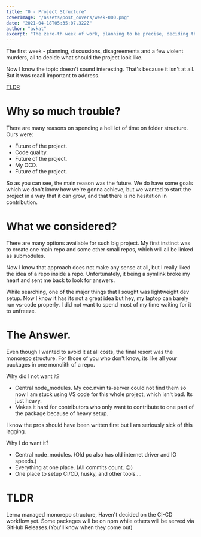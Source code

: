 ```yaml
---
title: "0 - Project Structure"
coverImage: "/assets/post_covers/week-000.png"
date: "2021-04-18T05:35:07.322Z"
author: "avkat"
excerpt: "The zero-th week of work, planning to be precise, deciding the structure of how the project will work and how will the code be arranged so as to allow expansion for a wider support. This post covers it all, along with the decision that was made and why not others."
---
```


The first week - planning, discussions, disagreements and a few violent murders, all to decide what should the project look like.

Now I know the topic doesn't sound interesting. That's because it isn't at all. But it was reaall important to address.

[TLDR](#tldr)

# Why so much trouble?

There are many reasons on spending a hell lot of time on folder structure. Ours were:

- Future of the project.
- Code quality.
- Future of the project.
- My OCD.
- Future of the project.

So as you can see, the main reason was the future. We do have some goals which we don't know how we're gonna achieve, but we wanted to start the project in a way that it can grow, and that there is no hesitation in contribution.

# What we considered?

There are many options available for such big project. My first instinct was to create one main repo and some other small repos, which will all be linked as submodules.

Now I know that approach does not make any sense at all, but I really liked the idea of a repo inside a repo. Unfortunately, it being a symlink broke my heart and sent me back to look for answers.

While searching, one of the major things that I sought was lightweight dev setup. Now I know it has its not a great idea but hey, my laptop can barely run vs-code properly. I did not want to spend most of my time waiting for it to unfreeze.

# The Answer.

Even though I wanted to avoid it at all costs, the final resort was the monorepo structure. For those of you who don't know, its like all your packages in one monolith of a repo.

Why did I not want it?

- Central node_modules. My coc.nvim ts-server could not find them so now I am stuck using VS code for this whole project, which isn't bad. Its just heavy.
- Makes it hard for contributors who only want to contribute to one part of the package because of heavy setup.

I know the pros should have been written first but I am seriously sick of this lagging.

Why I do want it?

- Central node_modules. (Old pc also has old internet driver and IO speeds.)
- Everything at one place. (All commits count. 😉)
- One place to setup CI/CD, husky, and other tools....

# TLDR

Lerna managed monorepo structure, Haven't decided on the CI-CD workflow yet. Some packages will be on npm while others will be served via GitHub Releases.(You'll know when they come out)
